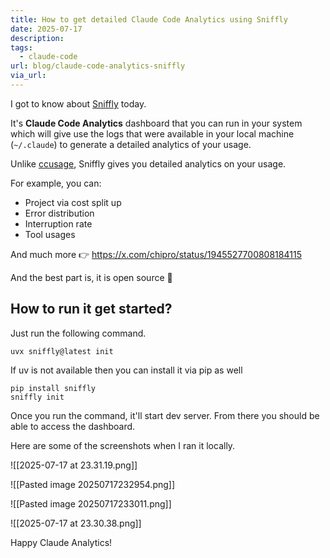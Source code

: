 ```yaml
---
title: How to get detailed Claude Code Analytics using Sniffly
date: 2025-07-17
description: 
tags:
  - claude-code
url: blog/claude-code-analytics-sniffly
via_url:
---
```

I got to know about [Sniffly](https://github.com/chiphuyen/sniffly?tab=readme-ov-file#with-uv-recommended) today.

It's **Claude Code Analytics** dashboard that you can run in your system which will give use the logs that were available in your local machine (`~/.claude`) to generate a detailed analytics of your usage.

Unlike [ccusage](/blog/claude-code-usage/), Sniffly gives you detailed analytics on your usage.

For example, you can:
- Project via cost split up
- Error distribution
- Interruption rate
- Tool usages

And much more 👉 https://x.com/chipro/status/1945527700808184115

And the best part is, it is open source 🌟

## How to run it get started?

Just run the following command. 

```shell
uvx sniffly@latest init
```

If uv is not available then you can install it via pip as well

```shell
pip install sniffly
sniffly init
```

Once you run the command, it'll start dev server. From there you should be able to access the dashboard.

Here are some of the screenshots when I ran it locally.

![[2025-07-17 at 23.31.19.png]]

![[Pasted image 20250717232954.png]]

![[Pasted image 20250717233011.png]]

![[2025-07-17 at 23.30.38.png]]

Happy Claude Analytics!